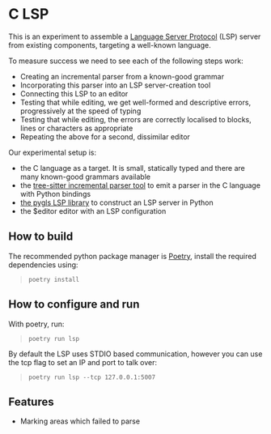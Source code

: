 # C LSP

This is an experiment to assemble a [Language Server Protocol]() (LSP) server from existing components, targeting a well-known
language.

To measure success we need to see each of the following steps work:

* Creating an incremental parser from a known-good grammar
* Incorporating this parser into an LSP server-creation tool
* Connecting this LSP to an editor
* Testing that while editing, we get well-formed and descriptive errors, progressively at the speed of typing
* Testing that while editing, the errors are correctly localised to blocks, lines or characters as appropriate
* Repeating the above for a second, dissimilar editor

Our experimental setup is:

* the C language as a target. It is small, statically typed and there are many known-good grammars available
* the [tree-sitter incremental parser tool]() to emit a parser in the C language with Python bindings
* [the pygls LSP library]() to construct an LSP server in Python
* the $editor editor with an LSP configuration

## How to build

The recommended python package manager is [Poetry](https://python-poetry.org/), install  the required dependencies using:

> `poetry install`

## How to configure and run

With poetry, run:

> `poetry run lsp` 

By default the LSP uses STDIO based communication, however you can use the tcp flag to set an IP and port to talk over:

> `poetry run lsp --tcp 127.0.0.1:5007`

## Features

- Marking areas which failed to parse

